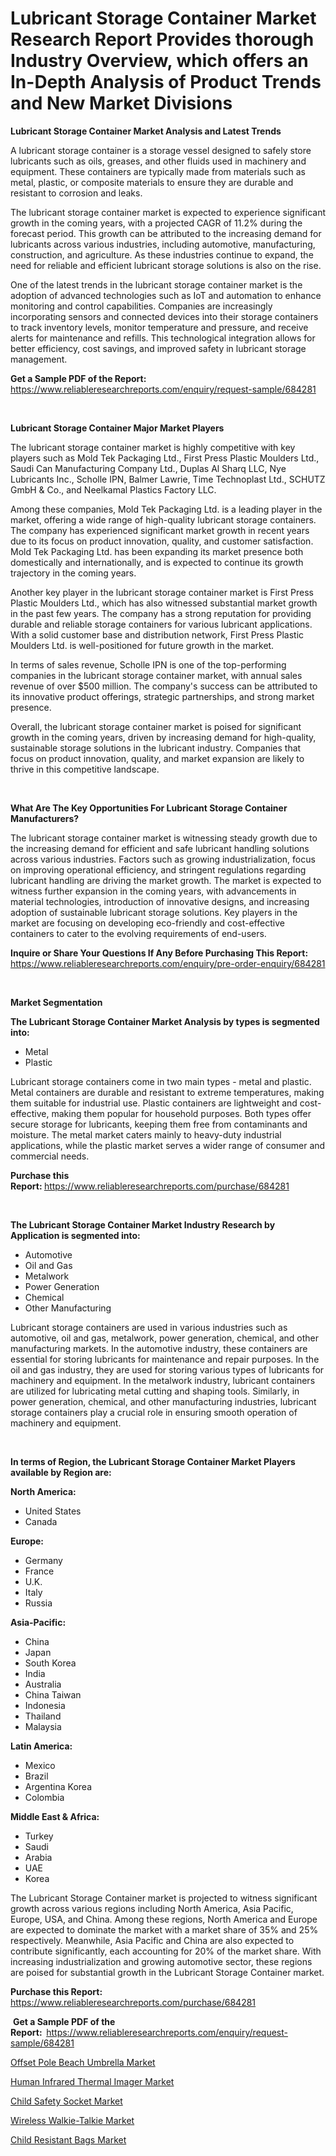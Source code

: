 <p><h1>Lubricant Storage Container Market Research Report Provides thorough Industry Overview, which offers an In-Depth Analysis of Product Trends and New Market Divisions</h1></p><p><strong>Lubricant Storage Container Market Analysis and Latest Trends</strong></p>
<p><p>A lubricant storage container is a storage vessel designed to safely store lubricants such as oils, greases, and other fluids used in machinery and equipment. These containers are typically made from materials such as metal, plastic, or composite materials to ensure they are durable and resistant to corrosion and leaks.</p><p>The lubricant storage container market is expected to experience significant growth in the coming years, with a projected CAGR of 11.2% during the forecast period. This growth can be attributed to the increasing demand for lubricants across various industries, including automotive, manufacturing, construction, and agriculture. As these industries continue to expand, the need for reliable and efficient lubricant storage solutions is also on the rise.</p><p>One of the latest trends in the lubricant storage container market is the adoption of advanced technologies such as IoT and automation to enhance monitoring and control capabilities. Companies are increasingly incorporating sensors and connected devices into their storage containers to track inventory levels, monitor temperature and pressure, and receive alerts for maintenance and refills. This technological integration allows for better efficiency, cost savings, and improved safety in lubricant storage management.</p></p>
<p><strong>Get a Sample PDF of the Report:&nbsp;</strong> <a href="https://www.reliableresearchreports.com/enquiry/request-sample/684281">https://www.reliableresearchreports.com/enquiry/request-sample/684281</a></p>
<p>&nbsp;</p>
<p><strong>Lubricant Storage Container Major Market Players</strong></p>
<p><p>The lubricant storage container market is highly competitive with key players such as Mold Tek Packaging Ltd., First Press Plastic Moulders Ltd., Saudi Can Manufacturing Company Ltd., Duplas Al Sharq LLC, Nye Lubricants Inc., Scholle IPN, Balmer Lawrie, Time Technoplast Ltd., SCHUTZ GmbH & Co., and Neelkamal Plastics Factory LLC.</p><p>Among these companies, Mold Tek Packaging Ltd. is a leading player in the market, offering a wide range of high-quality lubricant storage containers. The company has experienced significant market growth in recent years due to its focus on product innovation, quality, and customer satisfaction. Mold Tek Packaging Ltd. has been expanding its market presence both domestically and internationally, and is expected to continue its growth trajectory in the coming years.</p><p>Another key player in the lubricant storage container market is First Press Plastic Moulders Ltd., which has also witnessed substantial market growth in the past few years. The company has a strong reputation for providing durable and reliable storage containers for various lubricant applications. With a solid customer base and distribution network, First Press Plastic Moulders Ltd. is well-positioned for future growth in the market.</p><p>In terms of sales revenue, Scholle IPN is one of the top-performing companies in the lubricant storage container market, with annual sales revenue of over $500 million. The company's success can be attributed to its innovative product offerings, strategic partnerships, and strong market presence.</p><p>Overall, the lubricant storage container market is poised for significant growth in the coming years, driven by increasing demand for high-quality, sustainable storage solutions in the lubricant industry. Companies that focus on product innovation, quality, and market expansion are likely to thrive in this competitive landscape.</p></p>
<p>&nbsp;</p>
<p><strong>What Are The Key Opportunities For Lubricant Storage Container Manufacturers?</strong></p>
<p><p>The lubricant storage container market is witnessing steady growth due to the increasing demand for efficient and safe lubricant handling solutions across various industries. Factors such as growing industrialization, focus on improving operational efficiency, and stringent regulations regarding lubricant handling are driving the market growth. The market is expected to witness further expansion in the coming years, with advancements in material technologies, introduction of innovative designs, and increasing adoption of sustainable lubricant storage solutions. Key players in the market are focusing on developing eco-friendly and cost-effective containers to cater to the evolving requirements of end-users.</p></p>
<p><strong>Inquire or Share Your Questions If Any Before Purchasing This Report:</strong> <a href="https://www.reliableresearchreports.com/enquiry/pre-order-enquiry/684281">https://www.reliableresearchreports.com/enquiry/pre-order-enquiry/684281</a></p>
<p>&nbsp;</p>
<p><strong>Market Segmentation</strong></p>
<p><strong>The Lubricant Storage Container Market Analysis by types is segmented into:</strong></p>
<p><ul><li>Metal</li><li>Plastic</li></ul></p>
<p><p>Lubricant storage containers come in two main types - metal and plastic. Metal containers are durable and resistant to extreme temperatures, making them suitable for industrial use. Plastic containers are lightweight and cost-effective, making them popular for household purposes. Both types offer secure storage for lubricants, keeping them free from contaminants and moisture. The metal market caters mainly to heavy-duty industrial applications, while the plastic market serves a wider range of consumer and commercial needs.</p></p>
<p><strong>Purchase this Report:&nbsp;</strong><a href="https://www.reliableresearchreports.com/purchase/684281">https://www.reliableresearchreports.com/purchase/684281</a></p>
<p>&nbsp;</p>
<p><strong>The Lubricant Storage Container Market Industry Research by Application is segmented into:</strong></p>
<p><ul><li>Automotive</li><li>Oil and Gas</li><li>Metalwork</li><li>Power Generation</li><li>Chemical</li><li>Other Manufacturing</li></ul></p>
<p><p>Lubricant storage containers are used in various industries such as automotive, oil and gas, metalwork, power generation, chemical, and other manufacturing markets. In the automotive industry, these containers are essential for storing lubricants for maintenance and repair purposes. In the oil and gas industry, they are used for storing various types of lubricants for machinery and equipment. In the metalwork industry, lubricant containers are utilized for lubricating metal cutting and shaping tools. Similarly, in power generation, chemical, and other manufacturing industries, lubricant storage containers play a crucial role in ensuring smooth operation of machinery and equipment.</p></p>
<p>&nbsp;</p>
<p><strong>In terms of Region, the Lubricant Storage Container Market Players available by Region are:</strong></p>
<p>
    <p> <strong> North America: </strong>
        <ul>
            <li>United States</li>
            <li>Canada</li>
        </ul>
        </p> 
    <p> <strong> Europe: </strong>
        <ul>
            <li>Germany</li>
            <li>France</li>
            <li>U.K.</li>
            <li>Italy</li>
            <li>Russia</li>
        </ul>
        </p> 
    <p> <strong> Asia-Pacific: </strong>
        <ul>
            <li>China</li>
            <li>Japan</li>
            <li>South Korea</li>
            <li>India</li>
            <li>Australia</li>
            <li>China Taiwan</li>
            <li>Indonesia</li>
            <li>Thailand</li>
            <li>Malaysia</li>
        </ul>
        </p> 
    <p> <strong> Latin America: </strong>
        <ul>
            <li>Mexico</li>
            <li>Brazil</li>
            <li>Argentina Korea</li>
            <li>Colombia</li>
        </ul>
        </p> 
    <p> <strong> Middle East & Africa: </strong>
        <ul>
            <li>Turkey</li>
            <li>Saudi</li>
            <li>Arabia</li>
            <li>UAE</li>
            <li>Korea</li>
        </ul>
    </p>
    </p>
<p><p>The Lubricant Storage Container market is projected to witness significant growth across various regions including North America, Asia Pacific, Europe, USA, and China. Among these regions, North America and Europe are expected to dominate the market with a market share of 35% and 25% respectively. Meanwhile, Asia Pacific and China are also expected to contribute significantly, each accounting for 20% of the market share. With increasing industrialization and growing automotive sector, these regions are poised for substantial growth in the Lubricant Storage Container market.</p></p>
<p><strong>Purchase this Report: </strong><a href="https://www.reliableresearchreports.com/purchase/684281">https://www.reliableresearchreports.com/purchase/684281</a></p>
<p>&nbsp;<strong>Get a Sample PDF of the Report:&nbsp;&nbsp;</strong><a href="https://www.reliableresearchreports.com/enquiry/request-sample/684281">https://www.reliableresearchreports.com/enquiry/request-sample/684281</a></p>
<p><strong></strong></p>
<p><p><a href="https://view.publitas.com/reportprime-1/offset-pole-beach-umbrella-market-size-growth-outlook-from-2024-to-2031-projecting-at-markets-trends-analysis-by-application-regional-outlook-and-revenue/">Offset Pole Beach Umbrella Market</a></p><p><a href="https://thundering-castanet-c65.notion.site/Human-Infrared-Thermal-Imager-Market-Research-Report-Reveals-The-Latest-Trends-And-Opportunities-of--40dd6e8264bb4bda9438235c94c3906e">Human Infrared Thermal Imager Market</a></p><p><a href="https://bubble-tree-ea4.notion.site/Decoding-the-Child-Safety-Socket-Market-A-Deep-Dive-into-the-Latest-Market-Trends-Market-Segmentat-594f904605e14f8cbab610c3840097da">Child Safety Socket Market</a></p><p><a href="https://bubble-tree-ea4.notion.site/Wireless-Walkie-Talkie-Market-Size-Furnishes-Valuable-Information-Encompassing-Market-Share-Market--2e019c83d1cd43d6ae1b5a08380a6429">Wireless Walkie-Talkie Market</a></p><p><a href="https://view.publitas.com/reportprime-1/child-resistant-bags-market-size-reflecting-a-forecast-till-2031-market-by-type-by-application-and-by-geography/">Child Resistant Bags Market</a></p></p>